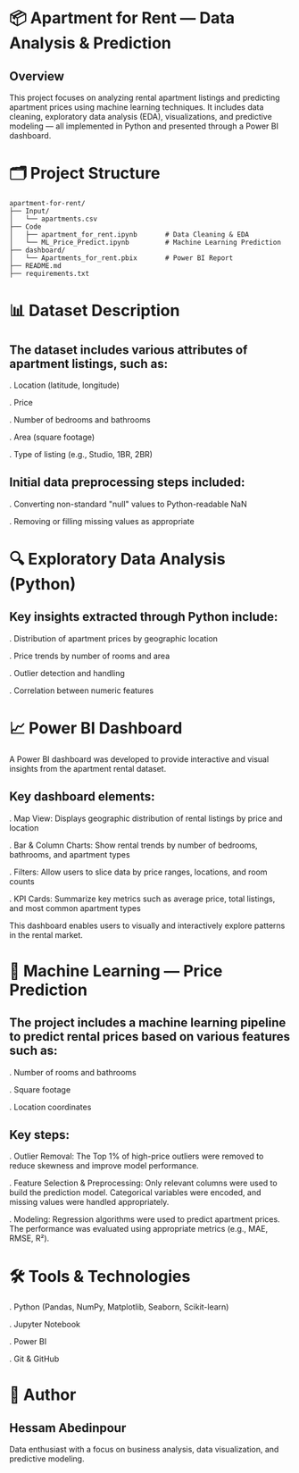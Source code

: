 # 📦 Apartment for Rent — Data Analysis & Prediction
## Overview
This project focuses on analyzing rental apartment listings and predicting apartment prices using machine learning techniques. It includes data cleaning, exploratory data analysis (EDA), visualizations, and predictive modeling — all implemented in Python and presented through a Power BI dashboard.

# 🗂️ Project Structure

```plaintext
apartment-for-rent/
├── Input/
│   └── apartments.csv
├── Code
│   ├── apartment_for_rent.ipynb       # Data Cleaning & EDA
│   └── ML_Price_Predict.ipynb         # Machine Learning Prediction
├── dashboard/
│   └── Apartments_for_rent.pbix       # Power BI Report
├── README.md
├── requirements.txt
```


# 📊 Dataset Description
## The dataset includes various attributes of apartment listings, such as:

. Location (latitude, longitude)

. Price

. Number of bedrooms and bathrooms

. Area (square footage)

. Type of listing (e.g., Studio, 1BR, 2BR)

## Initial data preprocessing steps included:

. Converting non-standard "null" values to Python-readable NaN

. Removing or filling missing values as appropriate

# 🔍 Exploratory Data Analysis (Python)
## Key insights extracted through Python include:

. Distribution of apartment prices by geographic location

. Price trends by number of rooms and area

. Outlier detection and handling

. Correlation between numeric features

# 📈 Power BI Dashboard
A Power BI dashboard was developed to provide interactive and visual insights from the apartment rental dataset.

## Key dashboard elements:

. Map View: Displays geographic distribution of rental listings by price and location

. Bar & Column Charts: Show rental trends by number of bedrooms, bathrooms, and apartment types

. Filters: Allow users to slice data by price ranges, locations, and room counts

. KPI Cards: Summarize key metrics such as average price, total listings, and most common apartment types

This dashboard enables users to visually and interactively explore patterns in the rental market.

# 🤖 Machine Learning — Price Prediction
## The project includes a machine learning pipeline to predict rental prices based on various features such as:

. Number of rooms and bathrooms

. Square footage

. Location coordinates

## Key steps:

. Outlier Removal: The Top 1% of high-price outliers were removed to reduce skewness and improve model performance.

. Feature Selection & Preprocessing: Only relevant columns were used to build the prediction model. Categorical variables were encoded, and missing values were handled appropriately.

. Modeling: Regression algorithms were used to predict apartment prices. The performance was evaluated using appropriate metrics (e.g., MAE, RMSE, R²).

# 🛠️ Tools & Technologies
. Python (Pandas, NumPy, Matplotlib, Seaborn, Scikit-learn)

. Jupyter Notebook

. Power BI

. Git & GitHub

# 📌 Author
## Hessam Abedinpour
Data enthusiast with a focus on business analysis, data visualization, and predictive modeling.
